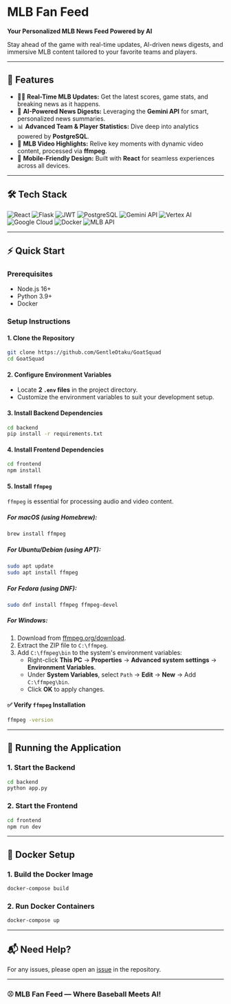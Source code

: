 # MLB Fan Feed 

**Your Personalized MLB News Feed Powered by AI**

Stay ahead of the game with real-time updates, AI-driven news digests, and immersive MLB content tailored to your favorite teams and players.

---

## 🚀 **Features**

- 🏃‍♂️ **Real-Time MLB Updates:** Get the latest scores, game stats, and breaking news as it happens.
- 🤖 **AI-Powered News Digests:** Leveraging the **Gemini API** for smart, personalized news summaries.
- 📊 **Advanced Team & Player Statistics:** Dive deep into analytics powered by **PostgreSQL**.
- 🎥 **MLB Video Highlights:** Relive key moments with dynamic video content, processed via **ffmpeg**.
- 📱 **Mobile-Friendly Design:** Built with **React** for seamless experiences across all devices.

---

## 🛠️ **Tech Stack**

![React](https://img.shields.io/badge/React-61DAFB?style=for-the-badge&logo=react&logoColor=white)
![Flask](https://img.shields.io/badge/Flask-000000?style=for-the-badge&logo=flask&logoColor=white)
![JWT](https://img.shields.io/badge/JWT-000000?style=for-the-badge&logo=jsonwebtokens&logoColor=white)
![PostgreSQL](https://img.shields.io/badge/PostgreSQL-336791?style=for-the-badge&logo=postgresql&logoColor=white)
![Gemini API](https://img.shields.io/badge/Gemini_API-FF6F00?style=for-the-badge&logo=google&logoColor=white)
![Vertex AI](https://img.shields.io/badge/Vertex_AI-4285F4?style=for-the-badge&logo=googlecloud&logoColor=white)
![Google Cloud](https://img.shields.io/badge/Google_Cloud-4285F4?style=for-the-badge&logo=googlecloud&logoColor=white)
![Docker](https://img.shields.io/badge/Docker-2496ED?style=for-the-badge&logo=docker&logoColor=white)
![MLB API](https://img.shields.io/badge/MLB_API-FF0000?style=for-the-badge&logo=mlb&logoColor=white)

---

## ⚡ **Quick Start**

### **Prerequisites**

- Node.js 16+
- Python 3.9+
- Docker

### **Setup Instructions**

#### 1. Clone the Repository

```bash
git clone https://github.com/GentleOtaku/GoatSquad
cd GoatSquad
```

#### 2. Configure Environment Variables

- Locate **2 `.env` files** in the project directory.
- Customize the environment variables to suit your development setup.

#### 3. Install Backend Dependencies

```bash
cd backend
pip install -r requirements.txt
```

#### 4. Install Frontend Dependencies

```bash
cd frontend
npm install
```

#### 5. Install `ffmpeg`

`ffmpeg` is essential for processing audio and video content.

##### **For macOS (using Homebrew):**
```bash
brew install ffmpeg
```

##### **For Ubuntu/Debian (using APT):**
```bash
sudo apt update
sudo apt install ffmpeg
```

##### **For Fedora (using DNF):**
```bash
sudo dnf install ffmpeg ffmpeg-devel
```

##### **For Windows:**
1. Download from [ffmpeg.org/download](https://ffmpeg.org/download.html).
2. Extract the ZIP file to `C:\ffmpeg`.
3. Add `C:\ffmpeg\bin` to the system's environment variables:
   - Right-click **This PC** → **Properties** → **Advanced system settings** → **Environment Variables**.
   - Under **System Variables**, select `Path` → **Edit** → **New** → Add `C:\ffmpeg\bin`.
   - Click **OK** to apply changes.

#### ✅ Verify `ffmpeg` Installation

```bash
ffmpeg -version
```

---

## 🚀 **Running the Application**

### 1. Start the Backend
```bash
cd backend
python app.py
```

### 2. Start the Frontend
```bash
cd frontend
npm run dev
```

---

## 🐳 **Docker Setup**

### 1. Build the Docker Image
```bash
docker-compose build
```

### 2. Run Docker Containers
```bash
docker-compose up
```

---

## 📬 **Need Help?**

For any issues, please open an [issue](https://github.com/GentleOtaku/GoatSquad/issues) in the repository.

---

### ⚾ **MLB Fan Feed — Where Baseball Meets AI!**

